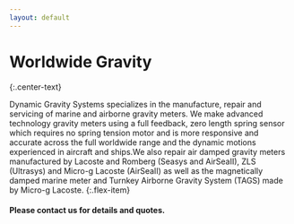 ```yaml
---
layout: default
---
```


# Worldwide Gravity #
{:.center-text}


Dynamic Gravity Systems specializes in the manufacture, repair and servicing of marine and airborne gravity meters. 
We make advanced technology gravity meters using a full feedback, zero length spring sensor which requires no spring tension motor and is more responsive 
and accurate across the full worldwide range and the dynamic motions experienced in aircraft and ships.We also repair air damped gravity meters manufactured 
by Lacoste and Romberg (Seasys and AirSeaII), ZLS (Ultrasys) and Micro-g Lacoste (AirSeaII) as well as the magnetically damped marine meter and Turnkey 
Airborne Gravity System (TAGS) made by Micro-g Lacoste.
{:.flex-item}

#### Please contact us for details and quotes. ####

